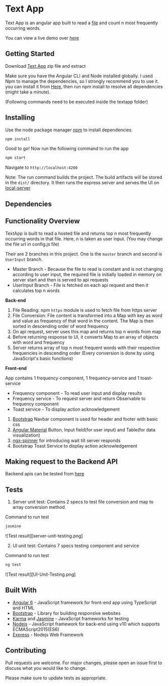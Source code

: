# Text App

Text App is an angular app built to read a [file](http://terriblytinytales.com/test.txt) and count n most frequently occurring words.

You can view a live demo over [here](https://frequency-counter.herokuapp.com/)

## Getting Started

Download [Text App](https://github.com/InderB/textapp/archive/master.zip) zip file and extract

Make sure you have the Angular CLI and Node installed globally. I used Npm to manage the dependencies, so I strongly recommend you to use it. you can install it from [Here](https://github.com/nodesource/distributions), then run npm install to resolve all dependencies (might take a minute).

(Following commands need to be executed inside the textapp folder)

## Installing

Use the node package manager [npm](https://www.npmjs.com/) to install dependencies.

```bash
npm install 
```

Good to go! Now run the following command to run the app

```bash
npm start
```
Navigate to `http://localhost:4200`

Note: The run command builds the project. The build artifacts will be stored in the `dist/` directory. It then runs the express server and serves the UI on [local-server](http://localhost:4200)

## Dependencies


## Functionality Overview
TextApp is built to read a hosted file and returns top n most frequently occurring words in that file. Here, n is taken as user input. (You may change the file url in config.js file)

Their are 2 branches in this project. One is the `master` branch and second is `UserInput` branch.
* Master Branch - Because the file to read is constant and is not changing according to user input, the required file is initially loaded in memory on server start and then is served to api requests
* UserInput Branch - File is fetched on each api request and then it calculates top n words

**Back-end**
1. File Reading: npm `https` module is used to fetch file from https server
2. File Conversion: File content is transformed into a Map with key as word and value as frequency of that word in the content. The Map is then sorted in descending order of word frequency
3. On api request, server uses this map and returns top n words from map
4. Before returning response to UI, it converts Map to an array of objects with word and frequency
5. Server returns array of top n most frequent words with their respective frequencies in descending order
(Every conversion is done by using JavaScript's basic functions)

**Front-end**

App contains 1 frequency-component, 1 frequency-service and 1 toast-service
* Frequency component - To read user input and display results
* Frequency service - To request server and return Observable to frequency component
* Toast service - To display action acknowledgement

1. [Bootstrap](https://getbootstrap.com/) Navbar component is used for header and footer with basic css
2. [Angular Material](https://material.angular.io/) Button, Input field(for user input) and Table(for data visualization)
3. [ngx-spinner](https://www.npmjs.com/package/ngx-spinner) for introducing wait till server responds
4. Bootstrap Toast Service to display action acknowledgement


## Making request to the Backend API
Backend apis can be tested from [here](https://documenter.getpostman.com/view/957785/S1a4WmYj
)

## Tests
1. Server unit test: Contains 2 specs to test file conversion and map to array conversion method.

Command to run test 
```bash
jasmine
```
![Test result][server-unit-testing.png]


2. UI unit test: Contains 7 specs testing component and service

Command to run test 
```bash
ng test
```
![Test result][UI-Unit-Testing.png]

## Built With
* [Angular 6](https://angular.io/) - JavaScript framework for front-end app using TypeScript and HTML
* [Bootstrap](https://getbootstrap.com/) - Library for building responsive websites
* [Karma](https://karma-runner.github.io/latest/index.html) and [Jasmine](https://jasmine.github.io/) - JavaScript frameworks for testing
* [Nodejs](https://nodejs.org/en/) - JavaScript framework for back-end using v10 which supports ECMAScript2015(ES6)
* [Express](https://expressjs.com/) - Nodejs Web Framework

## Contributing
Pull requests are welcome. For major changes, please open an issue first to discuss what you would like to change.

Please make sure to update tests as appropriate.
